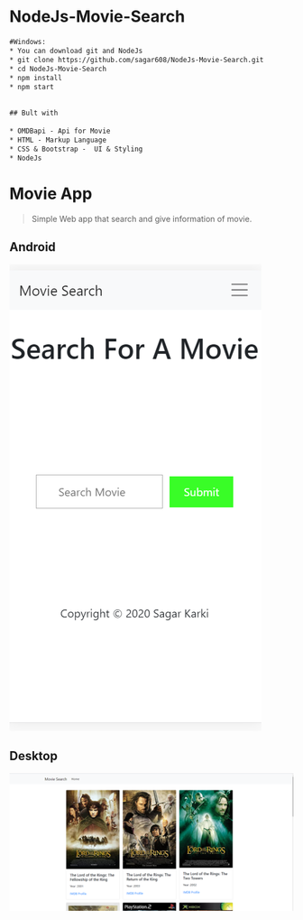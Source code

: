# NodeJs-Movie-Search

```
#Windows:
* You can download git and NodeJs
* git clone https://github.com/sagar608/NodeJs-Movie-Search.git
* cd NodeJs-Movie-Search
* npm install
* npm start
```
```

## Bult with

* OMDBapi - Api for Movie
* HTML - Markup Language
* CSS & Bootstrap -  UI & Styling
* NodeJs
```

# Movie App
> Simple Web app that search and give information of movie.

## Android
![](./screenshots/android.png)

## Desktop
![](./screenshots/desktop.png)






